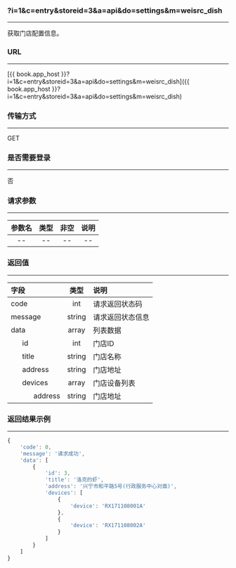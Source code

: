 ### ?i=1&c=entry&storeid=3&a=api&do=settings&m=weisrc_dish

---

获取门店配置信息。

### URL

---

[{{ book.app_host }}?i=1&c=entry&storeid=3&a=api&do=settings&m=weisrc_dish]({{ book.app_host }}?i=1&c=entry&storeid=3&a=api&do=settings&m=weisrc_dish)


### 传输方式

---

GET

### 是否需要登录

---

否


### 请求参数

---

| 参数名 | 类型 | 非空 | 说明 |
| :---: | :---: | :---: | :---: |
| -- | -- | -- | -- |


### 返回值

---

| 字段 | 类型 | 说明 |
| :--- | :---: | :--- |
| code | int | 请求返回状态码 |
| message | string | 请求返回状态信息 |
| data | array | 列表数据 |
| &nbsp;&nbsp;&nbsp;&nbsp;&nbsp;&nbsp;id | int | 门店ID     |
| &nbsp;&nbsp;&nbsp;&nbsp;&nbsp;&nbsp;title | string | 门店名称 |
| &nbsp;&nbsp;&nbsp;&nbsp;&nbsp;&nbsp;address | string | 门店地址 |
| &nbsp;&nbsp;&nbsp;&nbsp;&nbsp;&nbsp;devices | array | 门店设备列表 |
| &nbsp;&nbsp;&nbsp;&nbsp;&nbsp;&nbsp;&nbsp;&nbsp;&nbsp;&nbsp;&nbsp;&nbsp;address | string | 门店地址 |


### 返回结果示例

---

``` js
{
    'code': 0,
    'message': '请求成功',
    'data': [
        {
            'id': 3,
            'title': '洛克的虾',
            'address': '兴宁市和平路5号(行政服务中心对面)',
            'devices': [
                {
                    'device': 'RX171108001A'
                },
                {
                    'device': 'RX171108002A'
                }
            ]
        }
    ]
}
```